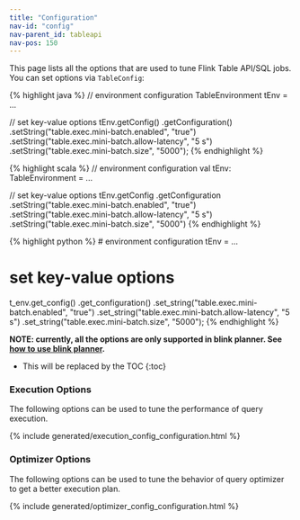 ```yaml
---
title: "Configuration"
nav-id: "config"
nav-parent_id: tableapi
nav-pos: 150
---
```

<!--
Licensed to the Apache Software Foundation (ASF) under one
or more contributor license agreements.  See the NOTICE file
distributed with this work for additional information
regarding copyright ownership.  The ASF licenses this file
to you under the Apache License, Version 2.0 (the
"License"); you may not use this file except in compliance
with the License.  You may obtain a copy of the License at

  http://www.apache.org/licenses/LICENSE-2.0

Unless required by applicable law or agreed to in writing,
software distributed under the License is distributed on an
"AS IS" BASIS, WITHOUT WARRANTIES OR CONDITIONS OF ANY
KIND, either express or implied.  See the License for the
specific language governing permissions and limitations
under the License.
-->

This page lists  all the options that are used to tune Flink Table API/SQL jobs. You can set options via `TableConfig`:

<div class="codetabs" markdown="1">
<div data-lang="java" markdown="1">
{% highlight java %}
// environment configuration
TableEnvironment tEnv = ...

// set key-value options
tEnv.getConfig()
  .getConfiguration()
  .setString("table.exec.mini-batch.enabled", "true")
  .setString("table.exec.mini-batch.allow-latency", "5 s")
  .setString("table.exec.mini-batch.size", "5000");
{% endhighlight %}
</div>

<div data-lang="scala" markdown="1">
{% highlight scala %}
// environment configuration
val tEnv: TableEnvironment = ...

// set key-value options
tEnv.getConfig
  .getConfiguration
  .setString("table.exec.mini-batch.enabled", "true")
  .setString("table.exec.mini-batch.allow-latency", "5 s")
  .setString("table.exec.mini-batch.size", "5000")
{% endhighlight %}
</div>

<div data-lang="python" markdown="1">
{% highlight python %}
# environment configuration
tEnv = ...

# set key-value options
t_env.get_config()
  .get_configuration()
  .set_string("table.exec.mini-batch.enabled", "true")
  .set_string("table.exec.mini-batch.allow-latency", "5 s")
  .set_string("table.exec.mini-batch.size", "5000");
{% endhighlight %}
</div>
</div>

**NOTE: currently, all the options are only supported in blink planner. See [how to use blink planner](index.html).**

* This will be replaced by the TOC
{:toc}

### Execution Options

The following options can be used to tune the performance of query execution.

{% include generated/execution_config_configuration.html %}

### Optimizer Options

The following options can be used to tune the behavior of query optimizer to get a better execution plan.

{% include generated/optimizer_config_configuration.html %}
